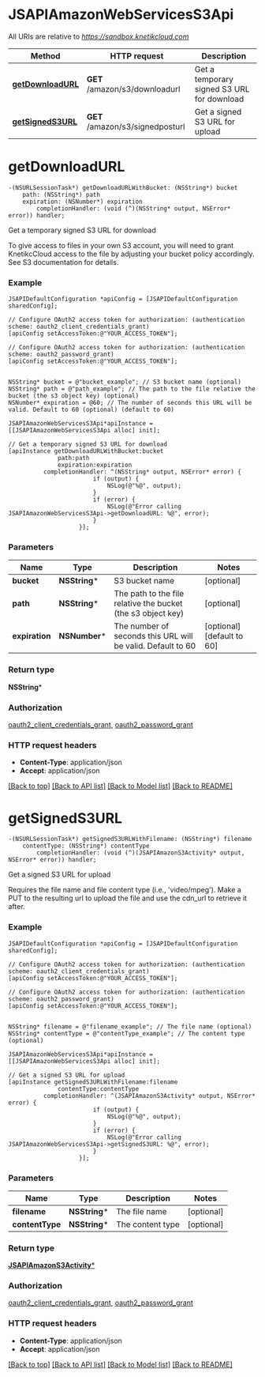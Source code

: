 # JSAPIAmazonWebServicesS3Api

All URIs are relative to *https://sandbox.knetikcloud.com*

Method | HTTP request | Description
------------- | ------------- | -------------
[**getDownloadURL**](JSAPIAmazonWebServicesS3Api.md#getdownloadurl) | **GET** /amazon/s3/downloadurl | Get a temporary signed S3 URL for download
[**getSignedS3URL**](JSAPIAmazonWebServicesS3Api.md#getsigneds3url) | **GET** /amazon/s3/signedposturl | Get a signed S3 URL for upload


# **getDownloadURL**
```objc
-(NSURLSessionTask*) getDownloadURLWithBucket: (NSString*) bucket
    path: (NSString*) path
    expiration: (NSNumber*) expiration
        completionHandler: (void (^)(NSString* output, NSError* error)) handler;
```

Get a temporary signed S3 URL for download

To give access to files in your own S3 account, you will need to grant KnetikcCloud access to the file by adjusting your bucket policy accordingly. See S3 documentation for details.

### Example 
```objc
JSAPIDefaultConfiguration *apiConfig = [JSAPIDefaultConfiguration sharedConfig];

// Configure OAuth2 access token for authorization: (authentication scheme: oauth2_client_credentials_grant)
[apiConfig setAccessToken:@"YOUR_ACCESS_TOKEN"];

// Configure OAuth2 access token for authorization: (authentication scheme: oauth2_password_grant)
[apiConfig setAccessToken:@"YOUR_ACCESS_TOKEN"];


NSString* bucket = @"bucket_example"; // S3 bucket name (optional)
NSString* path = @"path_example"; // The path to the file relative the bucket (the s3 object key) (optional)
NSNumber* expiration = @60; // The number of seconds this URL will be valid. Default to 60 (optional) (default to 60)

JSAPIAmazonWebServicesS3Api*apiInstance = [[JSAPIAmazonWebServicesS3Api alloc] init];

// Get a temporary signed S3 URL for download
[apiInstance getDownloadURLWithBucket:bucket
              path:path
              expiration:expiration
          completionHandler: ^(NSString* output, NSError* error) {
                        if (output) {
                            NSLog(@"%@", output);
                        }
                        if (error) {
                            NSLog(@"Error calling JSAPIAmazonWebServicesS3Api->getDownloadURL: %@", error);
                        }
                    }];
```

### Parameters

Name | Type | Description  | Notes
------------- | ------------- | ------------- | -------------
 **bucket** | **NSString***| S3 bucket name | [optional] 
 **path** | **NSString***| The path to the file relative the bucket (the s3 object key) | [optional] 
 **expiration** | **NSNumber***| The number of seconds this URL will be valid. Default to 60 | [optional] [default to 60]

### Return type

**NSString***

### Authorization

[oauth2_client_credentials_grant](../README.md#oauth2_client_credentials_grant), [oauth2_password_grant](../README.md#oauth2_password_grant)

### HTTP request headers

 - **Content-Type**: application/json
 - **Accept**: application/json

[[Back to top]](#) [[Back to API list]](../README.md#documentation-for-api-endpoints) [[Back to Model list]](../README.md#documentation-for-models) [[Back to README]](../README.md)

# **getSignedS3URL**
```objc
-(NSURLSessionTask*) getSignedS3URLWithFilename: (NSString*) filename
    contentType: (NSString*) contentType
        completionHandler: (void (^)(JSAPIAmazonS3Activity* output, NSError* error)) handler;
```

Get a signed S3 URL for upload

Requires the file name and file content type (i.e., 'video/mpeg'). Make a PUT to the resulting url to upload the file and use the cdn_url to retrieve it after.

### Example 
```objc
JSAPIDefaultConfiguration *apiConfig = [JSAPIDefaultConfiguration sharedConfig];

// Configure OAuth2 access token for authorization: (authentication scheme: oauth2_client_credentials_grant)
[apiConfig setAccessToken:@"YOUR_ACCESS_TOKEN"];

// Configure OAuth2 access token for authorization: (authentication scheme: oauth2_password_grant)
[apiConfig setAccessToken:@"YOUR_ACCESS_TOKEN"];


NSString* filename = @"filename_example"; // The file name (optional)
NSString* contentType = @"contentType_example"; // The content type (optional)

JSAPIAmazonWebServicesS3Api*apiInstance = [[JSAPIAmazonWebServicesS3Api alloc] init];

// Get a signed S3 URL for upload
[apiInstance getSignedS3URLWithFilename:filename
              contentType:contentType
          completionHandler: ^(JSAPIAmazonS3Activity* output, NSError* error) {
                        if (output) {
                            NSLog(@"%@", output);
                        }
                        if (error) {
                            NSLog(@"Error calling JSAPIAmazonWebServicesS3Api->getSignedS3URL: %@", error);
                        }
                    }];
```

### Parameters

Name | Type | Description  | Notes
------------- | ------------- | ------------- | -------------
 **filename** | **NSString***| The file name | [optional] 
 **contentType** | **NSString***| The content type | [optional] 

### Return type

[**JSAPIAmazonS3Activity***](JSAPIAmazonS3Activity.md)

### Authorization

[oauth2_client_credentials_grant](../README.md#oauth2_client_credentials_grant), [oauth2_password_grant](../README.md#oauth2_password_grant)

### HTTP request headers

 - **Content-Type**: application/json
 - **Accept**: application/json

[[Back to top]](#) [[Back to API list]](../README.md#documentation-for-api-endpoints) [[Back to Model list]](../README.md#documentation-for-models) [[Back to README]](../README.md)

